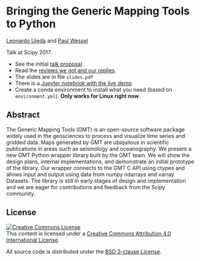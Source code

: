 # Bringing the Generic Mapping Tools to Python

[Leonardo Uieda](http://www.leouieda.com)
and
[Paul Wessel](http://www.soest.hawaii.edu/wessel/)


Talk at Scipy 2017.

* See the initial [talk
  proposal](http://www.leouieda.com/blog/scipy2017-proposal-gmt.html).
* Read the [reviews we got and our
  replies](http://www.leouieda.com/blog/scipy2017-reviews.html).
* The slides are in file `slides.pdf`
* There is a [Jupyter notebook with the live
  demo](http://nbviewer.jupyter.org/github/GenericMappingTools/scipy2017/blob/master/demo.ipynb).
* Create a conda environment to install what you need (based on
  `environment.yml`). **Only works for Linux right now**.


## Abstract

The Generic Mapping Tools (GMT) is an open-source software package widely used
in the geosciences to process and visualize time series and gridded data.
Maps generated by GMT are ubiquitous in scientific publications in areas such
as seismology and oceanography.
We present a new GMT Python wrapper library built by the GMT team.
We will show the design plans, internal implementations, and demonstrate an
initial prototype of the library.
Our wrapper connects to the GMT C API using ctypes and allows input and
output using data from numpy ndarrays and xarray Datasets.
The library is still in early stages of design and implementation and
we are eager for contributions and feedback from the Scipy community.


## License

<a rel="license" href="http://creativecommons.org/licenses/by/4.0/"><img
alt="Creative Commons License" style="border-width:0"
src="https://i.creativecommons.org/l/by/4.0/88x31.png" /></a><br>
This content is licensed under a <a rel="license"
href="http://creativecommons.org/licenses/by/4.0/">Creative Commons Attribution
4.0 International License</a>.

All source code is distributed under the [BSD 3-clause
License](https://opensource.org/licenses/BSD-3-Clause).
